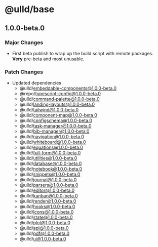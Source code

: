 # @ulld/base

## 1.0.0-beta.0

### Major Changes

- First beta publish to wrap up the build script with remote packages. **Very** pre-beta and most unusable.

### Patch Changes

- Updated dependencies
  - @ulld/embeddable-components@1.0.0-beta.0
  - @repo/typescript-config@1.0.0-beta.0
  - @ulld/command-palette@1.0.0-beta.0
  - @ulld/landing-layouts@1.0.0-beta.0
  - @ulld/tailwind@1.0.0-beta.0
  - @ulld/component-map@1.0.0-beta.0
  - @ulld/configschema@1.0.0-beta.0
  - @ulld/task-manager@1.0.0-beta.0
  - @ulld/bib-manager@1.0.0-beta.0
  - @ulld/navigation@1.0.0-beta.0
  - @ulld/whiteboard@1.0.0-beta.0
  - @ulld/equations@1.0.0-beta.0
  - @ulld/full-form@1.0.0-beta.0
  - @ulld/utilities@1.0.0-beta.0
  - @ulld/database@1.0.0-beta.0
  - @ulld/notebook@1.0.0-beta.0
  - @ulld/snippets@1.0.0-beta.0
  - @ulld/journal@1.0.0-beta.0
  - @ulld/parsers@1.0.0-beta.0
  - @ulld/editor@1.0.0-beta.0
  - @ulld/kanban@1.0.0-beta.0
  - @ulld/render@1.0.0-beta.0
  - @ulld/hooks@1.0.0-beta.0
  - @ulld/icons@1.0.0-beta.0
  - @ulld/state@1.0.0-beta.0
  - @ulld/plot@1.0.0-beta.0
  - @ulld/api@1.0.0-beta.0
  - @ulld/pdf@1.0.0-beta.0
  - @ulld/ui@1.0.0-beta.0
